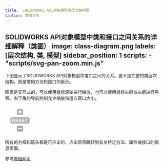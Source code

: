 ```yaml
---
title:  SOLIDWORKS API对象模型类层次结构图
caption: 类图关系
---
```

 SOLIDWORKS API对象模型中类和接口之间关系的详细解释（类图）
image: class-diagram.png
labels: [层次结构, 类, 模型]
sidebar_position: 1
scripts:
    - "scripts/svg-pan-zoom.min.js"
---
下图显示了SOLIDWORKS API对象模型中接口之间的关系。这不是完整的类层次结构，而是常用方法和接口的表示。

图表是交互式的，可以使用鼠标滚轮进行缩放，也可以使用鼠标右键或左键进行平移。右下角的导航控制允许缩放和适应窗口大小。

![控制框](control-box.png)

所有的方框和箭头都是可点击的，点击后将跳转到有关特定方法、属性或接口的信息页面。

参考[原始网页](https://www.codestack.net/solidworks-api/getting-started/api-object-model/class-diagram/)
